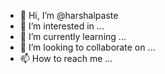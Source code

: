 - 👋 Hi, I’m @harshalpaste
- 👀 I’m interested in ...
- 🌱 I’m currently learning ...
- 💞️ I’m looking to collaborate on ...
- 📫 How to reach me ...

<!---
harshalpaste/harshalpaste is a ✨ special ✨ repository because its `README.md` (this file) appears on your GitHub profile.
You can click the Preview link to take a look at your changes.
--->
